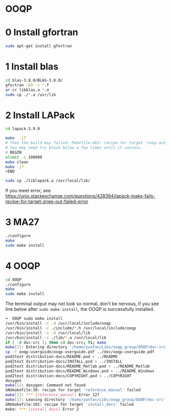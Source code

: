 # OOQP

# 0 Install gfortran

```bash
sudo apt-get install gfortran
```



# 1 Install blas

```bash
cd blas-3.8.0/BLAS-3.8.0/
gfortran -O3 -c *.f
ar cr libblas.a *.o
sudo cp ./*.a /usr/lib 
```

# 2 Install LAPack

```bash
cd lapack-3.9.0 

make  -j7
# Then the build may failed: Makefile:463: recipe for target 'znep.out' failed
# You may need try block below a few times until it success.
# BEGIN
ulimit -s 100000
make clean 
make -j7
#END

sudo cp ./liblapack.a /usr/local/lib/
```

If you meet error, see https://unix.stackexchange.com/questions/428394/lapack-make-fails-recipe-for-target-znep-out-failed-error

# 3 MA27

```bash
./configure
make
sudo make install

```

# 4 OOQP

```bash
cd OOQP
./configure
make
sudo make install
```

The terminal output may not look so normal, don’t be nervous, if you see line below after `sudo make install`, the OOQP is successfully installed.

```bash
➜  OOQP sudo make install
/usr/bin/install -c -d /usr/local/include/ooqp	
/usr/bin/install -c ./include/*.h /usr/local/include/ooqp
/usr/bin/install -c -d /usr/local/lib
/usr/bin/install -c ./lib/*.a /usr/local/lib
if [ -d doc-src ]; then cd doc-src; fi; make
make[1]: Entering directory '/home/yunfan/Libs/ooqp_group/OOQP/doc-src'
cp -f ooqp-userguide/ooqp-userguide.pdf ../doc/ooqp-userguide.pdf
pod2text distribution-docs/README.pod > ../README
pod2text distribution-docs/INSTALL.pod > ../INSTALL
pod2text distribution-docs/README_Matlab.pod > ../README_Matlab
pod2text distribution-docs/README_Windows.pod > ../README_Windows
pod2text distribution-docs/COPYRIGHT.pod > ../COPYRIGHT
doxygen
make[1]: doxygen: Command not found
GNUmakefile:38: recipe for target 'reference_manual' failed
make[1]: *** [reference_manual] Error 127
make[1]: Leaving directory '/home/yunfan/Libs/ooqp_group/OOQP/doc-src'
GNUmakefile:102: recipe for target 'install_docs' failed
make: *** [install_docs] Error 2
```

